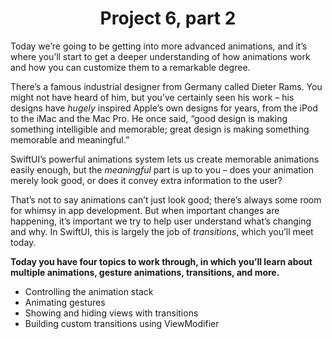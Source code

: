 # <center>Project 6, part 2

Today we’re going to be getting into more advanced animations, and it’s where you’ll start to get a deeper understanding of how animations work and how you can customize them to a remarkable degree.

There’s a famous industrial designer from Germany called Dieter Rams. You might not have heard of him, but you’ve certainly seen his work – his designs have *hugely* inspired Apple’s own designs for years, from the iPod to the iMac and the Mac Pro. He once said, “good design is making something intelligible and memorable; great design is making something memorable and meaningful.”

SwiftUI’s powerful animations system lets us create memorable animations easily enough, but the *meaningful* part is up to you – does your animation merely look good, or does it convey extra information to the user?

That’s not to say animations can’t just look good; there’s always some room for whimsy in app development. But when important changes are happening, it’s important we try to help user understand what’s changing and why. In SwiftUI, this is largely the job of *transitions*, which you’ll meet today.

**Today you have four topics to work through, in which you’ll learn about multiple animations, gesture animations, transitions, and more.**

- Controlling the animation stack
- Animating gestures
- Showing and hiding views with transitions
- Building custom transitions using ViewModifier